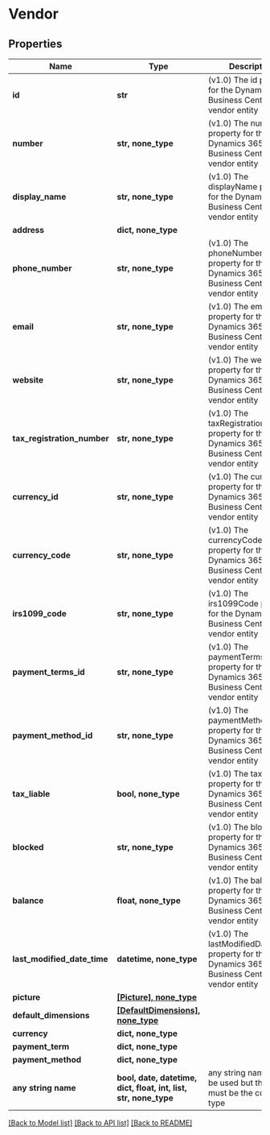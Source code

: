 # Vendor


## Properties
Name | Type | Description | Notes
------------ | ------------- | ------------- | -------------
**id** | **str** | (v1.0) The id property for the Dynamics 365 Business Central vendor entity | [optional] 
**number** | **str, none_type** | (v1.0) The number property for the Dynamics 365 Business Central vendor entity | [optional] 
**display_name** | **str, none_type** | (v1.0) The displayName property for the Dynamics 365 Business Central vendor entity | [optional] 
**address** | **dict, none_type** |  | [optional] 
**phone_number** | **str, none_type** | (v1.0) The phoneNumber property for the Dynamics 365 Business Central vendor entity | [optional] 
**email** | **str, none_type** | (v1.0) The email property for the Dynamics 365 Business Central vendor entity | [optional] 
**website** | **str, none_type** | (v1.0) The website property for the Dynamics 365 Business Central vendor entity | [optional] 
**tax_registration_number** | **str, none_type** | (v1.0) The taxRegistrationNumber property for the Dynamics 365 Business Central vendor entity | [optional] 
**currency_id** | **str, none_type** | (v1.0) The currencyId property for the Dynamics 365 Business Central vendor entity | [optional] 
**currency_code** | **str, none_type** | (v1.0) The currencyCode property for the Dynamics 365 Business Central vendor entity | [optional] 
**irs1099_code** | **str, none_type** | (v1.0) The irs1099Code property for the Dynamics 365 Business Central vendor entity | [optional] 
**payment_terms_id** | **str, none_type** | (v1.0) The paymentTermsId property for the Dynamics 365 Business Central vendor entity | [optional] 
**payment_method_id** | **str, none_type** | (v1.0) The paymentMethodId property for the Dynamics 365 Business Central vendor entity | [optional] 
**tax_liable** | **bool, none_type** | (v1.0) The taxLiable property for the Dynamics 365 Business Central vendor entity | [optional] 
**blocked** | **str, none_type** | (v1.0) The blocked property for the Dynamics 365 Business Central vendor entity | [optional] 
**balance** | **float, none_type** | (v1.0) The balance property for the Dynamics 365 Business Central vendor entity | [optional] 
**last_modified_date_time** | **datetime, none_type** | (v1.0) The lastModifiedDateTime property for the Dynamics 365 Business Central vendor entity | [optional] 
**picture** | [**[Picture], none_type**](Picture.md) |  | [optional] 
**default_dimensions** | [**[DefaultDimensions], none_type**](DefaultDimensions.md) |  | [optional] 
**currency** | **dict, none_type** |  | [optional] 
**payment_term** | **dict, none_type** |  | [optional] 
**payment_method** | **dict, none_type** |  | [optional] 
**any string name** | **bool, date, datetime, dict, float, int, list, str, none_type** | any string name can be used but the value must be the correct type | [optional]

[[Back to Model list]](../README.md#documentation-for-models) [[Back to API list]](../README.md#documentation-for-api-endpoints) [[Back to README]](../README.md)


